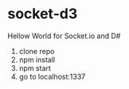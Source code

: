 # socket-d3
Hellow World for Socket.io and D#

1. clone repo
2. npm install
3. npm start
4. go to localhost:1337
